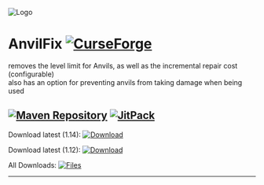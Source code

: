 ![Logo](https://raw.githubusercontent.com/NerdHubMC/AnvilFix/master/.github/Logo.png "AnvilFix Logo")

# AnvilFix [![CurseForge](http://cf.way2muchnoise.eu/full_305480_downloads.svg)](https://minecraft.curseforge.com/projects/305480)
removes the level limit for Anvils, as well as the incremental repair cost (configurable)<br/>
also has an option for preventing anvils from taking damage when being used

[![Maven Repository](https://img.shields.io/maven-metadata/v/https/maven.abusedmaster.xyz/com/github/NerdHubMC/AnvilFix/maven-metadata.xml.svg)](https://maven.abusedmaster.xyz/com/github/NerdHubMC/AnvilFix "NerdHubMC Maven") [![JitPack](https://jitpack.io/v/NerdHubMC/AnvilFix.svg)](https://jitpack.io/#NerdHubMC/AnvilFix "Jitpack")
---

Download latest (1.14):
[![Download](https://curse.nikky.moe/api/img/305480?logo&version=1.14-Snapshot)](https://curse.nikky.moe/api/url/305480?version=1.14-Snapshot)

Download latest (1.12):
[![Download](https://curse.nikky.moe/api/img/305480?logo&version=1.12.2)](https://curse.nikky.moe/api/url/305480?version=1.12.2)

All Downloads:
[![Files](https://curse.nikky.moe/api/img/305480/files?logo)](https://minecraft.curseforge.com/projects/305480/files)

---